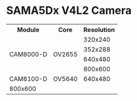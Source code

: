 # SAMA5Dx V4L2 Camera

<table>
 <tr>
  <th>Module</th>
  <th>Core</th>
  <th>Resolution</th>
 </tr>
 <tr>
  <td rowspan='4'>CAM8000-D</td>
  <td rowspan='4'>OV2655</td>
  <td>320x240</td>
 </tr>
 <tr>
  <td>352x288</td>
 </tr>
 <tr>
  <td>640x480</td>
 </tr>
 <tr>
  <td>800x600</td>
 </tr>
 <tr>
  <td rowspan='2'>CAM8100-D</td>
  <td rowspan='2'>OV5640</td>
 </tr>
 <tr>
  <td>640x480</td>
 </tr>
 <tr>
  <td>800x600</td>
 </tr>
</table>

